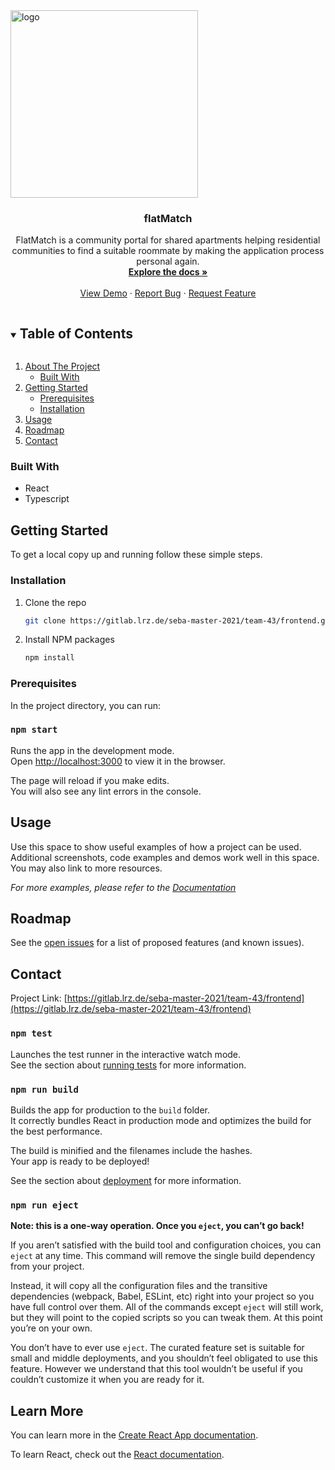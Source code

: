
<!-- PROJECT SHIELDS -->
<!--
*** I'm using markdown "reference style" links for readability.
*** Reference links are enclosed in brackets [ ] instead of parentheses ( ).
*** See the bottom of this document for the declaration of the reference variables
*** for contributors-url, forks-url, etc. This is an optional, concise syntax you may use.
*** https://www.markdownguide.org/basic-syntax/#reference-style-links
-->
<!-- PROJECT LOGO -->

<img src="src/logo.png" align="center" alt="logo" width="300"/>


<h3 align="center">flatMatch</h3>

  <p align="center">
    FlatMatch is a community portal for shared apartments helping residential communities to find a suitable roommate by making the application process personal again. 
    <br />
    <a href="https://gitlab.lrz.de/seba-master-2021/team-43/frontend"><strong>Explore the docs »</strong></a>
    <br />
    <br />
    <a href="https://gitlab.lrz.de/seba-master-2021/team-43/frontend">View Demo</a>
    ·
    <a href="https://gitlab.lrz.de/seba-master-2021/team-43/frontend/issues">Report Bug</a>
    ·
    <a href="https://gitlab.lrz.de/seba-master-2021/team-43/frontend/issues">Request Feature</a>
  </p>
</p>



<!-- TABLE OF CONTENTS -->
<details open="open">
  <summary><h2 style="display: inline-block">Table of Contents</h2></summary>
  <ol>
    <li>
      <a href="#about-the-project">About The Project</a>
      <ul>
        <li><a href="#built-with">Built With</a></li>
      </ul>
    </li>
    <li>
      <a href="#getting-started">Getting Started</a>
      <ul>
        <li><a href="#prerequisites">Prerequisites</a></li>
        <li><a href="#installation">Installation</a></li>
      </ul>
    </li>
    <li><a href="#usage">Usage</a></li>
    <li><a href="#roadmap">Roadmap</a></li>
    <li><a href="#contact">Contact</a></li>
  </ol>
</details>



### Built With

* []() React
* []() Typescript



<!-- GETTING STARTED -->
## Getting Started

To get a local copy up and running follow these simple steps.

### Installation

1. Clone the repo
   ```sh
   git clone https://gitlab.lrz.de/seba-master-2021/team-43/frontend.git
   ```
2. Install NPM packages
   ```sh
   npm install
   ```



### Prerequisites

In the project directory, you can run:

### `npm start`

Runs the app in the development mode.\
Open [http://localhost:3000](http://localhost:3000) to view it in the browser.

The page will reload if you make edits.\
You will also see any lint errors in the console.




<!-- USAGE EXAMPLES -->
## Usage

Use this space to show useful examples of how a project can be used. Additional screenshots, code examples and demos work well in this space. You may also link to more resources.

_For more examples, please refer to the [Documentation](https://example.com)_



<!-- ROADMAP -->
## Roadmap

See the [open issues](https://gitlab.lrz.de/seba-master-2021/team-43/frontend/issues) for a list of proposed features (and known issues).






<!-- CONTACT -->
## Contact
Project Link: [https://gitlab.lrz.de/seba-master-2021/team-43/frontend](https://gitlab.lrz.de/seba-master-2021/team-43/frontend)





<!-- MARKDOWN LINKS & IMAGES -->
<!-- https://www.markdownguide.org/basic-syntax/#reference-style-links -->
[contributors-shield]: https://img.shields.io/gitlab/contributors/seba-master-2021/team-43/repo.svg?style=for-the-badge
[contributors-url]: https://gitlab.lrz.de/seba-master-2021/team-43/repo/graphs/contributors
[forks-shield]: https://img.shields.io/gitlab/forks/seba-master-2021/team-43/repo.svg?style=for-the-badge
[forks-url]: https://gitlab.lrz.de/seba-master-2021/team-43/repo/network/members
[stars-shield]: https://img.shields.io/gitlab/stars/seba-master-2021/team-43/repo.svg?style=for-the-badge
[stars-url]: https://gitlab.lrz.de/seba-master-2021/team-43/repo/stargazers
[issues-shield]: https://img.shields.io/gitlab/issues/seba-master-2021/team-43/repo.svg?style=for-the-badge
[issues-url]: https://gitlab.lrz.de/seba-master-2021/team-43/repo/issues
[license-shield]: https://img.shields.io/gitlab/license/seba-master-2021/team-43/repo.svg?style=for-the-badge
[license-url]: https://gitlab.lrz.de/seba-master-2021/team-43/repo/blob/master/LICENSE.txt
[linkedin-shield]: https://img.shields.io/badge/-LinkedIn-black.svg?style=for-the-badge&logo=linkedin&colorB=555
[linkedin-url]: https://linkedin.com/in/seba-master-2021/team-43






### `npm test`

Launches the test runner in the interactive watch mode.\
See the section about [running tests](https://facebook.gitlab.io/create-react-app/docs/running-tests) for more information.

### `npm run build`

Builds the app for production to the `build` folder.\
It correctly bundles React in production mode and optimizes the build for the best performance.

The build is minified and the filenames include the hashes.\
Your app is ready to be deployed!

See the section about [deployment](https://facebook.gitlab.io/create-react-app/docs/deployment) for more information.

### `npm run eject`

**Note: this is a one-way operation. Once you `eject`, you can’t go back!**

If you aren’t satisfied with the build tool and configuration choices, you can `eject` at any time. This command will remove the single build dependency from your project.

Instead, it will copy all the configuration files and the transitive dependencies (webpack, Babel, ESLint, etc) right into your project so you have full control over them. All of the commands except `eject` will still work, but they will point to the copied scripts so you can tweak them. At this point you’re on your own.

You don’t have to ever use `eject`. The curated feature set is suitable for small and middle deployments, and you shouldn’t feel obligated to use this feature. However we understand that this tool wouldn’t be useful if you couldn’t customize it when you are ready for it.

## Learn More

You can learn more in the [Create React App documentation](https://facebook.gitlab.io/create-react-app/docs/getting-started).

To learn React, check out the [React documentation](https://reactjs.org/).
